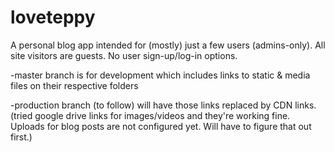 # loveteppy
A personal blog app intended for (mostly) just a few users (admins-only).
All site visitors are guests. No user sign-up/log-in options.

 -master branch is for development which includes links to static & media files on their respective folders
 
 -production branch (to follow) will have those links replaced by CDN links. (tried google drive links for images/videos and they're working fine. Uploads  for blog posts are not configured yet. Will have to figure that out first.)
